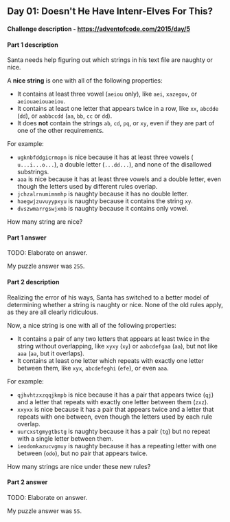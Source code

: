 ## Day 01: Doesn't He Have Intenr-Elves For This?

#### Challenge description - https://adventofcode.com/2015/day/5

#### Part 1 description

Santa needs help figuring out which strings in his text file are naughty or
nice.

A **nice string** is one with all of the following properties:

  - It contains at least three vowel (`aeiou` only), like `aei`, `xazegov`, or
    `aeiouaeiouaeiou`.
  - It contains at least one letter that appears twice in a row, like `xx`,
    `abcdde` (`dd`), or `aabbccdd` (`aa`, `bb`, `cc` or `dd`).
  - It does **not** contain the strings `ab`, `cd`, `pq`, or `xy`, even if they are
    part of one of the other requirements.
    
For example:

  - `ugknbfddgicrmopn` is nice because it has at least three vowels (
    `u...i...o...`), a double letter (`...dd...`), and none of the disallowed
    substrings.
  - `aaa` is nice because it has at least three vowels and a double letter,
    even though the letters used by different rules overlap.
  - `jchzalrnumimnmhp` is naughty because it has no double letter.
  - `haegwjzuvuyypxyu` is naughty because it contains the string `xy`.
  - `dvszwmarrgswjxmb` is naughty because it contains only vowel.
  
How many string are nice?

#### Part 1 answer

TODO: Elaborate on answer.

My puzzle answer was `255`.

#### Part 2 description

Realizing the error of his ways, Santa has switched to a better model of
determining whether a string is naughty or nice. None of the old rules
apply, as they are all clearly ridiculous.

Now, a nice string is one with all of the following properties:

  - It contains a pair of any two letters that appears at least twice in 
    the string without overlapping, like `xyxy` (`xy`) or `aabcdefgaa` (`aa`), but
    not like `aaa` (`aa`, but it overlaps).
  - It contains at least one letter which repeats with exactly one letter
    between them, like `xyx`, `abcdefeghi` (`efe`), or even `aaa`.
    
For example:

  - `qjhvhtzxzqqjkmpb` is nice because it has a pair that appears twice (`qj`)
    and a letter that repeats with exactly one letter between them (`zxz`).
  - `xxyxx` is nice because it has a pair that appears twice and a letter
    that repeats with one between, even though the letters used by each
    rule overlap.
  - `uurcxstgmygtbstg` is naughty because it has a pair (`tg`) but no repeat
    with a single letter between them.
  - `ieodomkazucvgmuy` is naughty because it has a repeating letter with one
    between (`odo`), but no pair that appears twice.
    
How many strings are nice under these new rules?

#### Part 2 answer

TODO: Elaborate on answer.

My puzzle answer was `55`.
